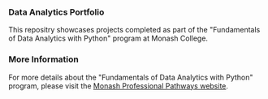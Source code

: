 ### Data Analytics Portfolio

This repositry showcases projects completed as part of the "Fundamentals of Data Analytics with Python" program at Monash College.


### More Information

For more details about the "Fundamentals of Data Analytics with Python" program, please visit the [Monash Professional Pathways website](https://www.monashprofessional.edu.au/digital-skills/new-fundamentals-data-analytics).

